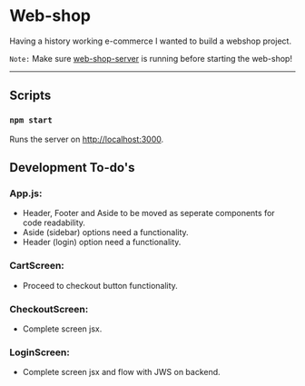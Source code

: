# Web-shop

Having a history working e-commerce I wanted to build a webshop project.

`Note:` Make sure [web-shop-server](https://github.com/MortenEmde/web-shop-server) is running before starting the web-shop!

---------------------------------------------------------------------------------

## Scripts

### `npm start`

Runs the server on [http://localhost:3000](http://localhost:3000).<br />

## Development To-do's

### App.js:
- Header, Footer and Aside to be moved as seperate components for code readability.
- Aside (sidebar) options need a functionality.
- Header (login) option need a functionality.

### CartScreen: 
- Proceed to checkout button functionality.

### CheckoutScreen:
- Complete screen jsx.

### LoginScreen:
- Complete screen jsx and flow with JWS on backend.